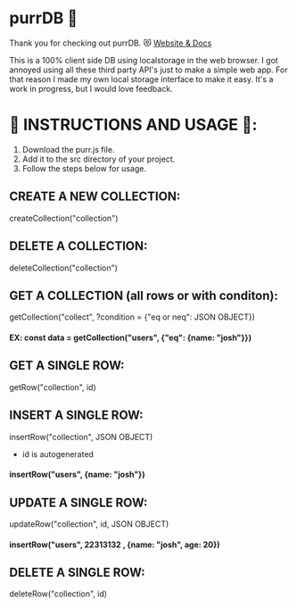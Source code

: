 # purrDB 🐾
Thank you for checking out purrDB. 😻
[Website & Docs](https://kaleidoscopic-dieffenbachia-7a4f1a.netlify.app)

This is a 100% client side DB using localstorage in the web browser.
I got annoyed using all these third party API's just to make a simple web app.
For that reason I made my own local storage interface to make it easy.
It's a work in progress, but I would love feedback.

# 📄 INSTRUCTIONS AND USAGE 📄:

1. Download the purr.js file.
2. Add it to the src directory of your project.
3. Follow the steps below for usage.

## CREATE A NEW COLLECTION:
createCollection("collection")

## DELETE A COLLECTION:
deleteCollection("collection")

## GET A COLLECTION (all rows or with conditon):
getCollection("collect", ?condition = {"eq or neq": JSON OBJECT})
#### EX: const data = getCollection("users", {"eq": {name: "josh"}})

## GET A SINGLE ROW:
getRow("collection", id)

## INSERT A SINGLE ROW:
insertRow("collection", JSON OBJECT) 
- id is autogenerated
#### insertRow("users", {name: "josh"})

## UPDATE A SINGLE ROW:
updateRow("collection", id, JSON OBJECT)
#### insertRow("users", 22313132 , {name: "josh", age: 20})

## DELETE A SINGLE ROW:
deleteRow("collection", id)
